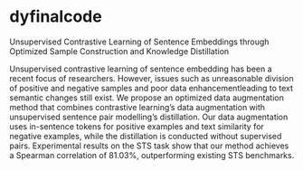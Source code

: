 # dyfinalcode
Unsupervised Contrastive Learning of Sentence Embeddings through Optimized Sample Construction and Knowledge Distillation

Unsupervised contrastive learning of sentence embedding has been a recent focus of researchers. However, issues such as unreasonable
division of positive and negative samples and poor data enhancementleading to text semantic changes still exist. We propose an optimized
data augmentation method that combines contrastive learning’s data augmentation with unsupervised sentence pair modelling’s distillation.
Our data augmentation uses in-sentence tokens for positive examples and text similarity for negative examples, while the distillation is conducted
without supervised pairs. Experimental results on the STS task show that our method achieves a Spearman correlation of 81.03%, outperforming
existing STS benchmarks.
